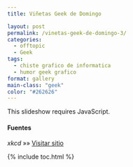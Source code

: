 ```yaml
---
title: Viñetas Geek de Domingo

layout: post
permalink: /vinetas-geek-de-domingo-3/
categories:
  - offtopic
  - Geek
tags:
  - chiste grafico de informatica
  - humor geek grafico
format: gallery
main-class: "geek"
color: "#262626"
---
```

<p class="jetpack-slideshow-noscript robots-nocontent">
  This slideshow requires JavaScript.
</p>

<div id="gallery-1337-2-slideshow" class="slideshow-window jetpack-slideshow slideshow-black" data-width="410" data-height="410" data-trans="fade" data-gallery="[{&quot;src&quot;:&quot;http:\/\/elbauldelprogramador.com\/content\/uploads\/2013\/02\/28899_425368750876300_466945161_n.jpg&quot;,&quot;id&quot;:&quot;1338&quot;,&quot;title&quot;:&quot;28899_425368750876300_466945161_n&quot;,&quot;alt&quot;:&quot;&quot;,&quot;caption&quot;:&quot;&quot;},{&quot;src&quot;:&quot;http:\/\/elbauldelprogramador.com\/content\/uploads\/2013\/02\/377670_476272302421653_986233850_n.png&quot;,&quot;id&quot;:&quot;1339&quot;,&quot;title&quot;:&quot;377670_476272302421653_986233850_n&quot;,&quot;alt&quot;:&quot;&quot;,&quot;caption&quot;:&quot;&quot;},{&quot;src&quot;:&quot;http:\/\/elbauldelprogramador.com\/content\/uploads\/2013\/02\/379283_475030649212485_821367656_n.jpg&quot;,&quot;id&quot;:&quot;1340&quot;,&quot;title&quot;:&quot;379283_475030649212485_821367656_n&quot;,&quot;alt&quot;:&quot;&quot;,&quot;caption&quot;:&quot;&quot;},{&quot;src&quot;:&quot;http:\/\/elbauldelprogramador.com\/content\/uploads\/2013\/02\/bridge.png&quot;,&quot;id&quot;:&quot;1341&quot;,&quot;title&quot;:&quot;bridge&quot;,&quot;alt&quot;:&quot;&quot;,&quot;caption&quot;:&quot;&quot;},{&quot;src&quot;:&quot;http:\/\/elbauldelprogramador.com\/content\/uploads\/2013\/02\/expedition-Im-pretty-sure-Ive-logged-more-hours-in-Google-Maps-over-the-past-decade-than-in-any-game..png&quot;,&quot;id&quot;:&quot;1342&quot;,&quot;title&quot;:&quot;expedition&quot;,&quot;alt&quot;:&quot;I\u0026#039;m pretty sure I\u0026#039;ve logged more hours in Google Maps over the past decade than in any game.&quot;,&quot;caption&quot;:&quot;I\u0026#8217;m pretty sure I\u0026#8217;ve logged more hours in Google Maps over the past decade than in any game.&quot;},{&quot;src&quot;:&quot;http:\/\/elbauldelprogramador.com\/content\/uploads\/2013\/02\/perl_problems-To-generate-1-albums-jay-help-recommends-the-z-flag..png&quot;,&quot;id&quot;:&quot;1343&quot;,&quot;title&quot;:&quot;perl_problems -&quot;,&quot;alt&quot;:&quot;To generate #1 albums, \u0026#039;jay --help\u0026#039; recommends the -z flag.&quot;,&quot;caption&quot;:&quot; To generate #1 albums, \u0026#8216;jay \u0026#8211;help\u0026#8217; recommends the -z flag.&quot;}]">
</div>

#### Fuentes

*xkcd* »» <a href="http://xkcd.com" target="_blank">Visitar sitio</a>



{% include toc.html %}

